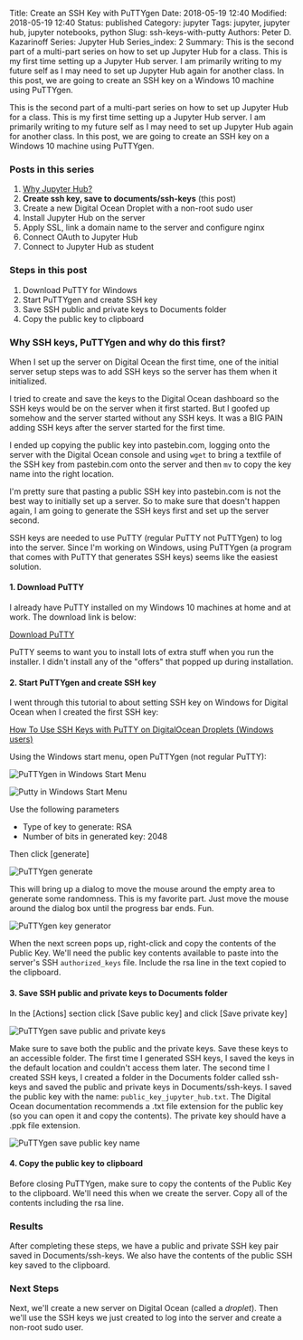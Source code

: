Title: Create an SSH Key with PuTTYgen
Date: 2018-05-19 12:40
Modified: 2018-05-19 12:40
Status: published
Category: jupyter
Tags: jupyter, jupyter hub, jupyter notebooks, python
Slug: ssh-keys-with-putty
Authors: Peter D. Kazarinoff
Series: Jupyter Hub
Series_index: 2
Summary: This is the second part of a multi-part series on how to set up Jupyter Hub for a class. This is my first time setting up a Jupyter Hub server. I am primarily writing to my future self as I may need to set up Jupyter Hub again for another class. In this post, we are going to create an SSH key on a Windows 10 machine using PuTTYgen.

This is the second part of a multi-part series on how to set up Jupyter Hub for a class. This is my first time setting up a Jupyter Hub server. I am primarily writing to my future self as I may need to set up Jupyter Hub again for another class. In this post, we are going to create an SSH key on a Windows 10 machine using PuTTYgen.

### Posts in this series

1. [Why Jupyter Hub?]({filename}/posts/jupyterhub/why_jupyter_hub.md) 
2. **Create ssh key, save to documents/ssh-keys** (this post)
3. Create a new Digital Ocean Droplet with a non-root sudo user
4. Install Jupyter Hub on the server
5. Apply SSL, link a domain name to the server and configure nginx
6. Connect OAuth to Jupyter Hub
7. Connect to Jupyter Hub as student

### Steps in this post

1. Download PuTTY for Windows
2. Start PuTTYgen and create SSH key
3. Save SSH public and private keys to Documents folder
4. Copy the public key to clipboard

### Why SSH keys, PuTTYgen and why do this first?

When I set up the server on Digital Ocean the first time, one of the initial server setup steps was to add SSH keys so the server has them when it initialized. 

I tried to create and save the keys to the Digital Ocean dashboard so the SSH keys would be on the server when it first started. But I goofed up somehow and the server started without any SSH keys. It was a BIG PAIN adding SSH keys after the server started for the first time. 

I ended up copying the public key into pastebin.com, logging onto the server with the Digital Ocean console and using ```wget``` to bring a textfile of the SSH key from pastebin.com onto the server and then ```mv``` to copy the key name into the right location.

I'm pretty sure that pasting a public SSH key into pastebin.com is not the best way to initially set up a server. So to make sure that doesn't happen again, I am going to generate the SSH keys first and set up the server second. 

SSH keys are needed to use PuTTY (regular PuTTY not PuTTYgen) to log into the server. Since I'm working on Windows, using PuTTYgen (a program that comes with PuTTY that generates SSH keys) seems like the easiest solution. 

#### 1. Download PuTTY

I already have PuTTY installed on my Windows 10 machines at home and at work. The download link is below:

[Download PuTTY](https://www.putty.org/)

PuTTY seems to want you to install lots of extra stuff when you run the installer. I didn't install any of the "offers" that popped up during installation.


#### 2. Start PuTTYgen and create SSH key

I went through this tutorial to about setting SSH key on Windows for Digital Ocean when I created the first SSH key:

[How To Use SSH Keys with PuTTY on DigitalOcean Droplets (Windows users)](https://www.digitalocean.com/community/tutorials/how-to-use-ssh-keys-with-putty-on-digitalocean-droplets-windows-users)

Using the Windows start menu, open PuTTYgen (not regular PuTTY):

![PuTTYgen in Windows Start Menu](/posts/jupyterhub/puttygen_in_start_menu.png)

![Putty in Windows Start Menu](/posts/jupyterhub/puttygen_key_generator.png)

Use the following parameters

 * Type of key to generate: RSA
 * Number of bits in generated key: 2048

Then click [generate]

![PuTTYgen generate](/posts/jupyterhub/puttygen_generate.png)

This will bring up a dialog to move the mouse around the empty area to generate some randomness. This is my favorite part. Just move the mouse around the dialog box until the progress bar ends. Fun.

![PuTTYgen key generator](/posts/jupyterhub/puttygen_key_generator.png)

When the next screen pops up, right-click and copy the contents of the Public Key. We'll need the public key contents available to paste into the server's SSH ```authorized_keys``` file. Include the rsa line in the text copied to the clipboard.

#### 3. Save SSH public and private keys to Documents folder

In the [Actions] section click [Save public key] and click [Save private key]

![PuTTYgen save public and private keys](/posts/jupyterhub/puttygen_save_public_private_key.png)

Make sure to save both the public and the private keys. Save these keys to an accessible folder. The first time I generated SSH keys, I saved the keys in the default location and couldn't access them later. The second time I created SSH keys, I created a folder in the Documents folder called ssh-keys and saved the public and private keys in Documents/ssh-keys. I saved the public key with the name: ```public_key_jupyter_hub.txt```. The Digital Ocean documentation recommends a .txt file extension for the public key (so you can open it and copy the contents). The private key should have a .ppk file extension.

![PuTTYgen save public key name](/posts/jupyterhub/puttygen_public_key_save_name.png)

#### 4. Copy the public key to clipboard

Before closing PuTTYgen, make sure to copy the contents of the Public Key to the clipboard. We'll need this when we create the server. Copy all of the contents including the rsa line. 

### Results

After completing these steps, we have a public and private SSH key pair saved in Documents/ssh-keys. We also have the contents of the public SSH key saved to the clipboard.

### Next Steps

Next, we'll create a new server on Digital Ocean (called a _droplet_). Then we'll use the SSH keys we just created to log into the server and create a non-root sudo user.